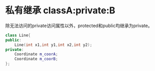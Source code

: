 # 私有继承 classA:private:B
除无法访问的private访问属性以外，protected和public均继承为private。

```C++
class Line{
public:
    Line(int x1,int y1,int x2,int y2);
private:
    Coordinate m_coorA;
    Coordinate m_coorB; 
};

```
